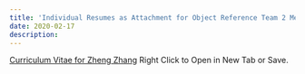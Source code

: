 ```yaml
---
title: 'Individual Resumes as Attachment for Object Reference Team 2 Members'
date: 2020-02-17
description: 
---
```


[Curriculum Vitae for Zheng Zhang](documents/zheng_zhang_cv.pdf) Right Click to Open in New Tab or Save. 